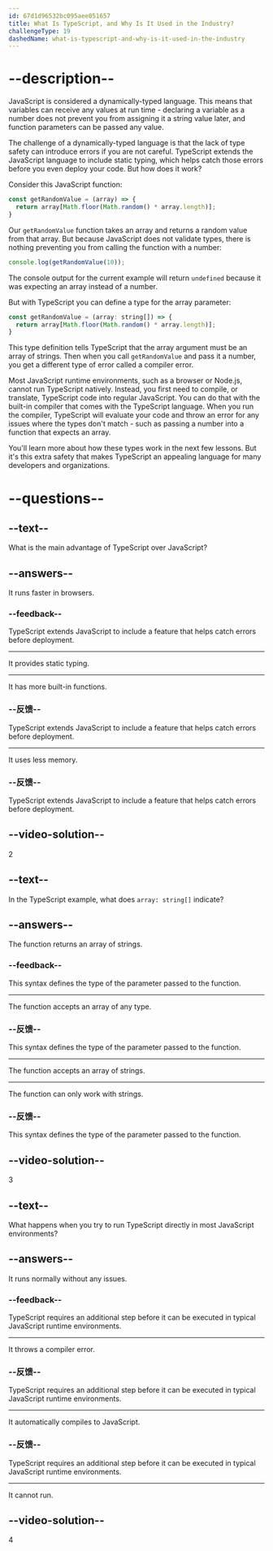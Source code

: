 ```yaml
---
id: 67d1d96532bc095aee051657
title: What Is TypeScript, and Why Is It Used in the Industry?
challengeType: 19
dashedName: what-is-typescript-and-why-is-it-used-in-the-industry
---
```


# --description--

JavaScript is considered a dynamically-typed language. This means that variables can receive any values at run time - declaring a variable as a number does not prevent you from assigning it a string value later, and function parameters can be passed any value.

The challenge of a dynamically-typed language is that the lack of type safety can introduce errors if you are not careful. TypeScript extends the JavaScript language to include static typing, which helps catch those errors before you even deploy your code. But how does it work?

Consider this JavaScript function:

```js
const getRandomValue = (array) => {
  return array[Math.floor(Math.random() * array.length)];
}
```

Our `getRandomValue` function takes an array and returns a random value from that array. But because JavaScript does not validate types, there is nothing preventing you from calling the function with a number:

```js
console.log(getRandomValue(10));
```

The console output for the current example will return `undefined` because it was expecting an array instead of a number.

But with TypeScript you can define a type for the array parameter:

```js
const getRandomValue = (array: string[]) => {
  return array[Math.floor(Math.random() * array.length)];
}
```

This type definition tells TypeScript that the array argument must be an array of strings. Then when you call `getRandomValue` and pass it a number, you get a different type of error called a compiler error.

Most JavaScript runtime environments, such as a browser or Node.js, cannot run TypeScript natively. Instead, you first need to compile, or translate, TypeScript code into regular JavaScript. You can do that with the built-in compiler that comes with the TypeScript language. When you run the compiler, TypeScript will evaluate your code and throw an error for any issues where the types don't match - such as passing a number into a function that expects an array.

You'll learn more about how these types work in the next few lessons. But it's this extra safety that makes TypeScript an appealing language for many developers and organizations.

# --questions--

## --text--

What is the main advantage of TypeScript over JavaScript?

## --answers--

It runs faster in browsers.

### --feedback--

TypeScript extends JavaScript to include a feature that helps catch errors before deployment.

---

It provides static typing.

---

It has more built-in functions.

### --反馈--

TypeScript extends JavaScript to include a feature that helps catch errors before deployment.

---

It uses less memory.

### --反馈--

TypeScript extends JavaScript to include a feature that helps catch errors before deployment.

## --video-solution--

2

## --text--

In the TypeScript example, what does `array: string[]` indicate?

## --answers--

The function returns an array of strings.

### --feedback--

This syntax defines the type of the parameter passed to the function.

---

The function accepts an array of any type.

### --反馈--

This syntax defines the type of the parameter passed to the function.

---

The function accepts an array of strings.

---

The function can only work with strings.

### --反馈--

This syntax defines the type of the parameter passed to the function.

## --video-solution--

3

## --text--

What happens when you try to run TypeScript directly in most JavaScript environments?

## --answers--

It runs normally without any issues.

### --feedback--

TypeScript requires an additional step before it can be executed in typical JavaScript runtime environments.

---

It throws a compiler error.

### --反馈--

TypeScript requires an additional step before it can be executed in typical JavaScript runtime environments.

---

It automatically compiles to JavaScript.

### --反馈--

TypeScript requires an additional step before it can be executed in typical JavaScript runtime environments.

---

It cannot run.

## --video-solution--

4
